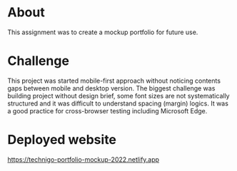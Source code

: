 # About

This assignment was to create a mockup portfolio for future use.

# Challenge

This project was started mobile-first approach without noticing contents gaps between mobile and desktop version. The biggest challenge was building project without design brief, some font sizes are not systematically structured and it was difficult to understand spacing (margin) logics.
It was a good practice for cross-browser testing including Microsoft Edge.

# Deployed website

https://technigo-portfolio-mockup-2022.netlify.app
